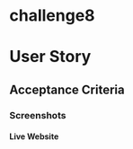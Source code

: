 # challenge8

<h1> User Story </h1>
<p>

</p>

<h2> Acceptance Criteria </h2>
<p>

</p>

<h3> Screenshots </h3>

<h4> Live Website </h4>
